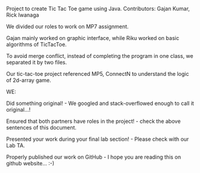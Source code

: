 Project to create Tic Tac Toe game using Java.
Contributors: Gajan Kumar, Rick Iwanaga

We divided our roles to work on MP7 assignment.

Gajan mainly worked on graphic interface, while Riku worked on basic algorithms of TicTacToe.

To avoid merge conflict, instead of completing the program in one class, we separated it by two files.

Our tic-tac-toe project referenced MP5, ConnectN to understand the logic of 2d-array game.

WE:

Did something original! - We googled and stack-overflowed enough to call it original...! 

Ensured that both partners have roles in the project! - check the above sentences of this document.

Presented your work during your final lab section! - Please check with our Lab TA.

Properly published our work on GitHub - I hope you are reading this on github website... :-)